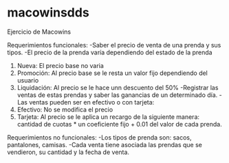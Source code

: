 # macowinsdds
Ejercicio de Macowins

Requerimientos funcionales:
-Saber el precio de venta de una prenda y sus tipos.
-El precio de la prenda varía dependiendo del estado de la prenda
  1. Nueva: El precio base no varia
  2. Promoción: Al precio base se le resta un valor fijo dependiendo del usuario
  3. Liquidación: Al precio se le hace unn descuento del 50%
-Registrar las ventas de estas prendas y saber las ganancias de un determinado día.
-Las ventas pueden ser en efectivo o con tarjeta:
  1. Efectivo: No se modifica el precio
  2. Tarjeta: Al precio se le aplica un recargo de la siguiente manera: cantidad de cuotas * un coeficiente fijo + 0.01 del valor de cada prenda.
  
Requerimientos no funcionales: 
-Los tipos de prenda son: sacos, pantalones, camisas.
-Cada venta tiene asociada las prendas que se vendieron, su cantidad y la fecha de venta.
